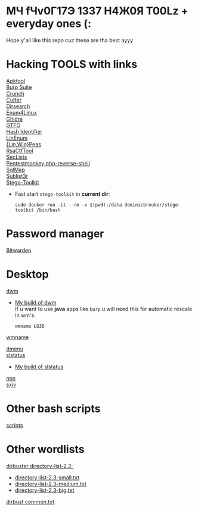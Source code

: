 # MЧ fЧv0Г17Э 1337 H4Ж0Я T00Lz + everyday ones (:

Hope y'all like this repo cuz these are tha best ayyy

# Hacking TOOLS with links
[Apktool](https://github.com/iBotPeaches/Apktool)  
[Burp Suite](https://portswigger.net/burp/communitydownload)  
[Crunch](https://github.com/crunchsec/crunch)  
[Cutter](https://github.com/radareorg/cutter)  
[Dirsearch](https://github.com/maurosoria/dirsearch)  
[Enum4Linux](https://github.com/portcullislabs/enum4linux)  
[Ghidra](https://ghidra-sre.org/)  
[GTFO](https://github.com/mzfr/gtfo)  
[Hash Identifier](https://github.com/psypanda/hashID)  
[LinEnum](https://github.com/rebootuser/LinEnum)  
[{Lin,Win}Peas](https://github.com/carlospolop/privilege-escalation-awesome-scripts-suite)  
[RsaCtfTool](https://github.com/Ganapati/RsaCtfTool)  
[SecLists](https://github.com/danielmiessler/SecLists)  
[Pentestmonkey php-reverse-shell](https://github.com/pentestmonkey/php-reverse-shell)  
[SqlMap](https://github.com/sqlmapproject/sqlmap)  
[Sublist3r](https://github.com/aboul3la/Sublist3r)  
[Stego-Toolkit](https://github.com/DominicBreuker/stego-toolkit)
- Fast start `stego-toolkit` in **current dir**:
  ```
  sudo docker run -it --rm -v $(pwd):/data dominicbreuker/stego-toolkit /bin/bash
  ```


# Password manager
[Bitwarden](https://bitwarden.com/)


# Desktop
[dwm](https://dwm.suckless.org/)
- [My build of dwm](https://github.com/matesz44/dwm)  
  If u want to use **java** apps like `burp` u will need this for automatic rescale in wm's: 
  ```
  wmname LG3D
  ```

[wmname](https://tools.suckless.org/x/wmname/)  

[dmenu](https://tools.suckless.org/dmenu/)  
[slstatus](https://tools.suckless.org/slstatus/)
- [My build of slstatus](https://github.com/matesz44/slstatus)  

[nnn](https://github.com/jarun/nnn)  
[sxiv](https://github.com/muennich/sxiv)  


# Other bash scripts
[scripts](https://github.com/matesz44/scripts)  

# Other wordlists

[dirbuster directory-list-2.3-](https://github.com/daviddias/node-dirbuster/tree/master/lists)  
- [directory-list-2.3-small.txt](wordlists/directory-list-2.3-small.txt)
- [directory-list-2.3-medium.txt](wordlists/directory-list-2.3-medium.txt)
- [directory-list-2.3-big.txt](wordlists/directory-list-2.3-big.txt)  

[dirbust common.txt](wordlists/common.txt)

